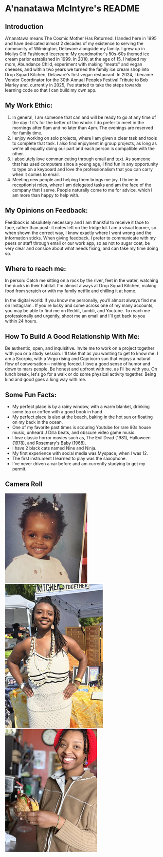 # A'nanatawa McIntyre's README

## Introduction

A'nanatawa means The Cosmic Mother Has Returned. I landed here in 1995 and have dedicated almost 2 decades of my existence to serving the community of Wilmington, Delaware alongside my family. I grew up in Mollys Old Fashioned Icecream: My grandmother's 50s-60s themed ice cream parlor established in 1999. In 2010, at the age of 15, I helped my mom, Abundance Child, experiment with making "meats" and vegan cheeses, and within two years we turned the family ice cream shop into Drop Squad Kitchen, Delaware's first vegan restaurant. In 2024, I became Vendor Coordinator for the 30th Annual Peoples Festival Tribute to Bob Marley and, currently in 2025, I've started to take the steps towards learning code so that I can build my own app. 

## My Work Ethic:

1. In general, I am someone that can and will be ready to go at any time of the day if it's for the better of the whole. I do prefer to meet in the mornings after 9am and no later than 4pm. The evenings are reserved for family time. 
2. I enjoy working on solo projects, where I am given a clear task and tools to complete that task. I also find enjoyment in group projects, as long as we're all equally doing our part and each person is compatible with the other.
3. I absolutely love communicating through email and text. As someone that has used computers since a young age, I find fun in any opportunity to type on a keyboard and love the professionalism that you can carry when it comes to email.
4. Meeting new people and helping them brings me joy. I thrive in receptionist roles, where I am delegated tasks and am the face of the company that I serve. People naturally come to me for advice, which I am more than happy to help with.


## My Opinions on Feedback:
Feedback is absolutely necessary and I am thankful to receive it face to face, rather than post- it notes left on the fridge lol. I am a visual learner, so when shown the correct way, I know exactly where I went wrong and the information sticks. When giving feedback, I prefer to communicate with my peers or staff through email or our work app, so as not to sugar coat, be very clear and consice about what needs fixing, and can take my time doing so. 

## Where to reach me:

In person: Catch me sitting on a rock by the river, feet in the water, watching the ducks in their habitat. I'm almost always at Drop Squad Kitchen, making food from scratch or with my family netflix and chilling it at home. 

In the digital world: If you know me personally, you'll almost always find me on Instagram . If you're lucky and come across one of my many accounts, you may be able to find me on Reddit, tumblr, and Youtube. To reach me professionally and urgently, shoot me an email and I'll get back to you within 24 hours.

## How To Build A Good Relationship With Me:

Be authentic, open, and inquisitive. Invite me to work on a project together with you or a study session. I'll take that as you wanting to get to know me. I am a Scorpio, with a Virgo rising and Capricorn sun that enjoys a natural flow of conversation-- nothing forced. I love a good sense of humor and down to mars people. Be honest and upfront with me, as I'll be with you. On lunch break, let's go for a walk or do some physical activity together. Being kind and good goes a long way with me. 

## Some Fun Facts:
- My perfect place is by a rainy window, with a warm blanket, drinking some tea or coffee with a good book in hand.
- My perfect place is also at the beach, baking in the hot sun or floating on my back in the ocean.
- One of my favorite past times is scouring Youtube for rare 90s house music, unheard J Dilla beats, and obscure video game music.
- I love classic horror movies such as, The Evil Dead (1981), Halloween (1978), and Rosemary's Baby (1968).
- I have 2 black cats named Nine and Ninja.
- My first experience with social media was Myspace, when I was 12.
- The first instrument I learned to play was the saxophone.
- I've never driven a car before and am currently studying to get my permit.

## Camera Roll


![Nana Baby Pic](<images/nana baby pic-3.jpg>)
![Peoples Festival](<images/nana peoples festival-2.jpg>)
![Smiling ](<images/nana smiling with burger-2.jpg>)

